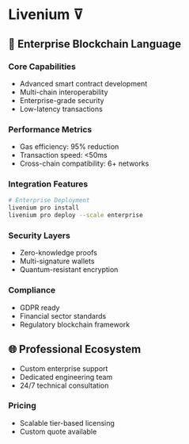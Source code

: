 # Livenium ⊽ 

## 🚀 Enterprise Blockchain Language

### Core Capabilities
- Advanced smart contract development
- Multi-chain interoperability
- Enterprise-grade security
- Low-latency transactions

### Performance Metrics
- Gas efficiency: 95% reduction
- Transaction speed: <50ms
- Cross-chain compatibility: 6+ networks

### Integration Features
```bash
# Enterprise Deployment
livenium pro install
livenium pro deploy --scale enterprise
```

### Security Layers
- Zero-knowledge proofs
- Multi-signature wallets
- Quantum-resistant encryption

### Compliance
- GDPR ready
- Financial sector standards
- Regulatory blockchain framework

## 🌐 Professional Ecosystem
- Custom enterprise support
- Dedicated engineering team
- 24/7 technical consultation

### Pricing
- Scalable tier-based licensing
- Custom quote available
